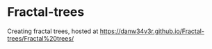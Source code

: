 # Fractal-trees
Creating fractal trees, hosted at https://danw34v3r.github.io/Fractal-trees/Fractal%20trees/
